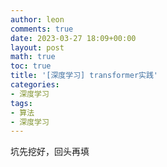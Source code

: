 ```yaml
---
author: leon
comments: true
date: 2023-03-27 18:09+00:00
layout: post
math: true
toc: true
title: '[深度学习] transformer实践'
categories:
- 深度学习
tags:
- 算法
- 深度学习
---
```


坑先挖好，回头再填

